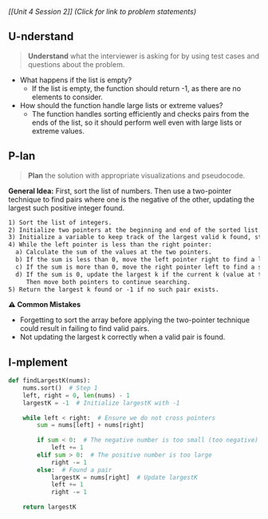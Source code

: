 *[[Unit 4 Session 2]] (Click for link to problem statements)*

## U-nderstand

> **Understand** what the interviewer is asking for by using test cases and questions about the problem.

- What happens if the list is empty?
  - If the list is empty, the function should return -1, as there are no elements to consider.
- How should the function handle large lists or extreme values?
  - The function handles sorting efficiently and checks pairs from the ends of the list, so it should perform well even with large lists or extreme values.

## P-lan

> **Plan** the solution with appropriate visualizations and pseudocode.

**General Idea:** First, sort the list of numbers. Then use a two-pointer technique to find pairs where one is the negative of the other, updating the largest such positive integer found.

```markdown
1) Sort the list of integers.
2) Initialize two pointers at the beginning and end of the sorted list.
3) Initialize a variable to keep track of the largest valid k found, start with -1.
4) While the left pointer is less than the right pointer:
  a) Calculate the sum of the values at the two pointers.
  b) If the sum is less than 0, move the left pointer right to find a less negative number.
  c) If the sum is more than 0, move the right pointer left to find a smaller positive number.
  d) If the sum is 0, update the largest k if the current k (value at the right pointer) is greater than the current largest k.
     Then move both pointers to continue searching.
5) Return the largest k found or -1 if no such pair exists.
```

**⚠️ Common Mistakes**

- Forgetting to sort the array before applying the two-pointer technique could result in failing to find valid pairs.
- Not updating the largest k correctly when a valid pair is found.

## I-mplement

```python
def findLargestK(nums):
    nums.sort()  # Step 1
    left, right = 0, len(nums) - 1
    largestK = -1  # Initialize largestK with -1
    
    while left < right:  # Ensure we do not cross pointers
        sum = nums[left] + nums[right]
        
        if sum < 0:  # The negative number is too small (too negative)
            left += 1
        elif sum > 0:  # The positive number is too large
            right -= 1
        else:  # Found a pair
            largestK = nums[right]  # Update largestK
            left += 1
            right -= 1
    
    return largestK
```